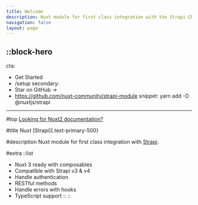 ```yaml
---
title: Welcome
description: Nuxt module for first class integration with the Strapi CMS.
navigation: false
layout: page
---
```


::block-hero
---
cta:
  - Get Started
  - /setup
secondary:
  - Star on GitHub →
  - https://github.com/nuxt-community/strapi-module
snippet: yarn add -D @nuxtjs/strapi
---

#top
[Looking for Nuxt2 documentation?](https://strapi-v0.nuxtjs.org)

#title
Nuxt [Strapi]{.text-primary-500}

#description
Nuxt module for first class integration with [Strapi](https://strapi.io/).

#extra
  ::list
  - Nuxt 3 ready with composables
  - Compatible with Strapi v3 & v4
  - Handle authentication
  - RESTful methods
  - Handle errors with hooks
  - TypeScript support
  ::
::
